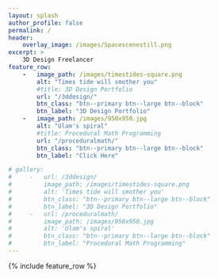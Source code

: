 ```yaml
---
layout: splash
author_profile: false
permalink: /
header:
    overlay_image: /images/Spacescenestill.png
excerpt: >
    3D Design Freelancer
feature_row:
    -   image_path: /images/timestides-square.png
        alt: "Times tide will smother you"
        #title: 3D Design Portfolio
        url: "/3ddesign/"
        btn_class: "btn--primary btn--large btn--block"
        btn_label: "3D Design Portfolio"
    -   image_path: /images/950x950.jpg
        alt: "Ulam's spiral"
        #title: Procedural Math Programming
        url: "/proceduralmath/"
        btn_class: "btn--primary btn--large btn--block"
        btn_label: "Click Here"

# gallery:
#     -   url: /3ddesign/
#         image_path: /images/timestides-square.png
#         alt: 'Times tide will smother you'
#         btn_class: "btn--primary btn--large btn--block"
#         btn_label: "3D Design Portfolio"
#     -   url: /proceduralmath/
#         image_path: /images/950x950.jpg
#         alt: 'Ulam's spiral'
#         btn_class: "btn--primary btn--large btn--block"
#         btn_label: "Procedural Math Programming"
---
```


<!-- {% include gallery layout="half" %} -->

{% include feature_row %}